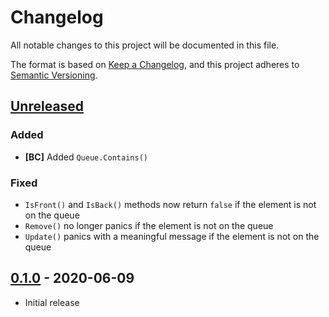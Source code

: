 # Changelog

All notable changes to this project will be documented in this file.

The format is based on [Keep a Changelog], and this project adheres to
[Semantic Versioning].

<!-- references -->
[Keep a Changelog]: https://keepachangelog.com/en/1.0.0/
[Semantic Versioning]: https://semver.org/spec/v2.0.0.html

## [Unreleased]

### Added

- **[BC]** Added `Queue.Contains()`

### Fixed

- `IsFront()` and `IsBack()` methods now return `false` if the element is not on the queue
- `Remove()` no longer panics if the element is not on the queue
- `Update()` panics with a meaningful message if the element is not on the queue

## [0.1.0] - 2020-06-09

- Initial release

<!-- references -->
[Unreleased]: https://github.com/dogmatiq/kyu
[0.1.0]: https://github.com/dogmatiq/kyu/releases/tag/v0.1.0

<!-- version template
## [0.0.1] - YYYY-MM-DD

### Added
### Changed
### Deprecated
### Removed
### Fixed
### Security
-->
